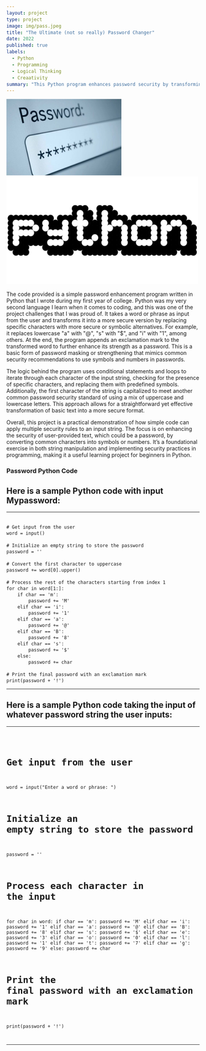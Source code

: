 ```yaml
---
layout: project
type: project
image: img/pass.jpeg
title: "The Ultimate (not so really) Password Changer"
date: 2022
published: true
labels:
  - Python
  - Programming
  - Logical Thinking
  - Creaativity 
summary: "This Python program enhances password security by transforming user input through character replacements, capitalization, and symbol insertion, applying common password-strengthening practices."
---
```


<img width="300px" class="img-fluid" src="../img/password.jpeg">
<img width="500px" class="img-fluid" src="../img/Python-Logo.png">


The code provided is a simple password enhancement program written in Python that I wrote during my first year of college. Python was my very second language I learn when it comes to coding, and this was one of the project challenges that I was proud of. It takes a word or phrase as input from the user and transforms it into a more secure version by replacing specific characters with more secure or symbolic alternatives. For example, it replaces lowercase "a" with "@", "s" with "$", and "i" with "1", among others. At the end, the program appends an exclamation mark to the transformed word to further enhance its strength as a password. This is a basic form of password masking or strengthening that mimics common security recommendations to use symbols and numbers in passwords.

The logic behind the program uses conditional statements and loops to iterate through each character of the input string, checking for the presence of specific characters, and replacing them with predefined symbols. Additionally, the first character of the string is capitalized to meet another common password security standard of using a mix of uppercase and lowercase letters. This approach allows for a straightforward yet effective transformation of basic text into a more secure format.

Overall, this project is a practical demonstration of how simple code can apply multiple security rules to an input string. The focus is on enhancing the security of user-provided text, which could be a password, by converting common characters into symbols or numbers. It’s a foundational exercise in both string manipulation and implementing security practices in programming, making it a useful learning project for beginners in Python.

### Password Python Code

## Here is a sample Python code with input Mypassword:

<hr>

<pre><code>
# Get input from the user
word = input()

# Initialize an empty string to store the password
password = ''

# Convert the first character to uppercase
password += word[0].upper()

# Process the rest of the characters starting from index 1
for char in word[1:]:
    if char == 'm':
        password += 'M'
    elif char == 'i':
        password += '1'
    elif char == 'a':
        password += '@'
    elif char == 'B':
        password += '8'
    elif char == 's':
        password += '$'
    else:
        password += char

# Print the final password with an exclamation mark
print(password + '!')
</code></pre>

<hr>


## Here is a sample Python code taking the input of whatever password string the user inputs:

<hr>
<pre><code>

# Get input from the user
word = input("Enter a word or phrase: ")

# Initialize an empty string to store the password
password = ''

# Process each character in the input
for char in word:
    if char == 'm':
        password += 'M'
    elif char == 'i':
        password += '1'
    elif char == 'a':
        password += '@'
    elif char == 'B':
        password += '8'
    elif char == 's':
        password += '$'
    elif char == 'e':
        password += '3'
    elif char == 'o':
        password += '0'
    elif char == 'l':
        password += '1'
    elif char == 't':
        password += '7'
    elif char == 'g':
        password += '9'
    else:
        password += char

# Print the final password with an exclamation mark
print(password + '!')


<hr>


